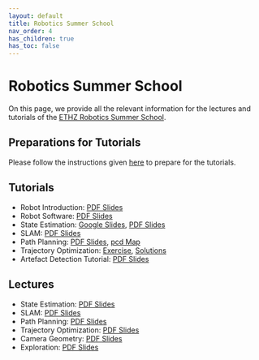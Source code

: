 ```yaml
---
layout: default
title: Robotics Summer School
nav_order: 4
has_children: true
has_toc: false
---
```


# Robotics Summer School

On this page, we provide all the relevant information for the lectures and tutorials of the [ETHZ Robotics Summer School](https://robotics-summerschool.ethz.ch/). 

## Preparations for Tutorials

Please follow the instructions given [here](preparations/) to prepare for the tutorials.

## Tutorials

- Robot Introduction: [PDF Slides](https://drive.google.com/file/d/1h4hj4IZvKJVzwkMB6sZB8aAFnHYSey_E/view?usp=drive_link)
- Robot Software: [PDF Slides](https://drive.google.com/file/d/1GOI1U_t8c13qupE5kRYH0HwlTPazJZx0/view?usp=drive_link)
- State Estimation: [Google Slides](https://docs.google.com/presentation/d/1xiaYlTGTCo0_HWiaU5daBHRzq8zMxDCYoaUlXdkROJE/edit?usp=drive_link), [PDF Slides](https://drive.google.com/file/d/1UzOTbkvu5sFWfiOa2SCwD2sqRXchQgKQ/view?usp=drive_link)
- SLAM: [PDF Slides](https://drive.google.com/file/d/1Fjoz5c2RoAeMoLjguB1ZiJkbb-FXkjFb/view?usp=sharing)
- Path Planning: [PDF Slides](https://drive.google.com/file/d/121nAIg6NTGSbtxecgALuTVhUS4RrFTME/view?usp=drive_link), [pcd Map](https://drive.google.com/file/d/1h5Ou0AuXRODTGZ3t4uZlUYq5-nWGefy9/view?usp=drive_link)
- Trajectory Optimization: [Exercise](tutorials/trajectory_optimization_tutorial.md), [Solutions](https://drive.google.com/file/d/1RwegLOPVUG1Z0r6y4qRPq_dAITZWVW6H/view?usp=drive_link)
- Artefact Detection Tutorial: [PDF Slides](https://drive.google.com/file/d/1poBVtQDUyO9-_EsPy1Wj0jjoukSyvLGC/view?usp=drive_link)

## Lectures
- State Estimation: [PDF Slides](https://drive.google.com/file/d/1_mA8CQsiDTCsWqiJivcgrhrC09Nu9iyf/view?usp=drive_link)
- SLAM: [PDF Slides](https://drive.google.com/file/d/1jMSyEz8fatCIcXF-VZ6GcZjBKhE8baTq/view?usp=drive_link)
- Path Planning: [PDF Slides](https://drive.google.com/file/d/1e69iJhVd-cJ8S_Y6PpAVuxxkJZDm1CVw/view?usp=drive_link)
- Trajectory Optimization: [PDF Slides](https://drive.google.com/file/d/1EGAWmmBAYaacmPMA3XUw96BpAwf6eSLm/view?usp=drive_link)
- Camera Geometry: [PDF Slides](https://drive.google.com/file/d/1UKy2_PFvz83pVKspG4PKPrUn-7owdk9G/view?usp=drive_link)
- Exploration: [PDF Slides](https://drive.google.com/file/d/11LBIJd-LNpMLb4-U3ENhhWqSzXjCwc_r/view?usp=drive_link)
